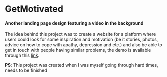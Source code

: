 # GetMotivated
<h4>Another landing page design featuring a video in the background</h4>
<p>The idea behind this project was to create a website for a platform where users could look for some inspiration and motivation (be it stories, photos, advice on how to cope with apathy, depression and etc.) and also be able to get in touch with people having similar problems, the demo is available through this <a href="https://saguanette.github.io/get-motivated-homepage/">link</a>.</p>
<p><b>PS</b>: This project was created when I was myself going through hard times, needs to be finished</p>
